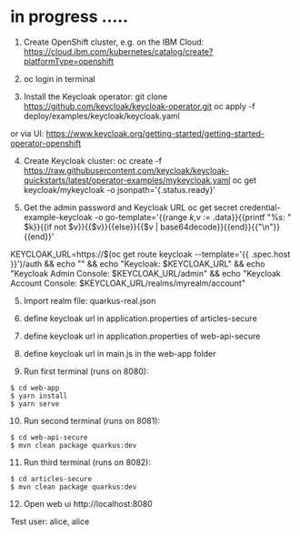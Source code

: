 in progress .....
===================


1. Create OpenShift cluster, e.g. on the IBM Cloud:
https://cloud.ibm.com/kubernetes/catalog/create?platformType=openshift

2. oc login in terminal

3. Install the Keycloak operator:
git clone https://github.com/keycloak/keycloak-operator.git
oc apply -f deploy/examples/keycloak/keycloak.yaml

or via UI:
https://www.keycloak.org/getting-started/getting-started-operator-openshift

4. Create Keycloak cluster:
oc create -f https://raw.githubusercontent.com/keycloak/keycloak-quickstarts/latest/operator-examples/mykeycloak.yaml
oc get keycloak/mykeycloak -o jsonpath='{.status.ready}'

5. Get the admin password and Keycloak URL
oc get secret credential-example-keycloak -o go-template='{{range $k,$v := .data}}{{printf "%s: " $k}}{{if not $v}}{{$v}}{{else}}{{$v | base64decode}}{{end}}{{"\n"}}{{end}}'

KEYCLOAK_URL=https://$(oc get route keycloak --template='{{ .spec.host }}')/auth &&
echo "" &&
echo "Keycloak:                 $KEYCLOAK_URL" &&
echo "Keycloak Admin Console:   $KEYCLOAK_URL/admin" &&
echo "Keycloak Account Console: $KEYCLOAK_URL/realms/myrealm/account" 

5. Import realm
file: quarkus-real.json

6. define keycloak url in application.properties of articles-secure

7. define keycloak url in application.properties of web-api-secure

8. define keycloak url in main.js in the web-app folder

9. Run first terminal (runs on 8080):

```
$ cd web-app
$ yarn install
$ yarn serve
```

10. Run second terminal (runs on 8081):

```
$ cd web-api-secure
$ mvn clean package quarkus:dev
```

11. Run third terminal (runs on 8082):

```
$ cd articles-secure
$ mvn clean package quarkus:dev
```

12. Open web ui
http://localhost:8080

Test user: alice, alice
